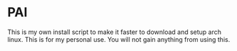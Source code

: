 # PAI
This is my own install script to make it faster to download and setup arch linux.
This is for my personal use. You will not gain anything from using this.
